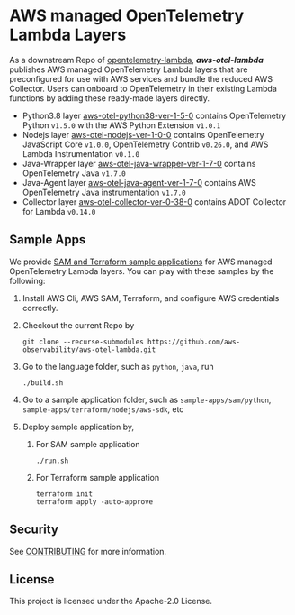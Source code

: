# AWS managed OpenTelemetry Lambda Layers

As a downstream Repo of [opentelemetry-lambda](https://github.com/open-telemetry/opentelemetry-lambda), ___aws-otel-lambda___ publishes AWS managed OpenTelemetry Lambda layers that are preconfigured for use with AWS services and bundle the reduced AWS Collector. Users can onboard to OpenTelemetry in their existing Lambda functions by adding these ready-made layers directly.
- Python3.8 layer [aws-otel-python38-ver-1-5-0](https://aws-otel.github.io/docs/getting-started/lambda/lambda-python) contains OpenTelemetry Python `v1.5.0` with the AWS Python Extension `v1.0.1`
- Nodejs layer [aws-otel-nodejs-ver-1-0-0](https://aws-otel.github.io/docs/getting-started/lambda/lambda-js) contains OpenTelemetry JavaScript Core `v1.0.0`, OpenTelemetry Contrib `v0.26.0`, and AWS Lambda Instrumentation `v0.1.0`
- Java-Wrapper layer [aws-otel-java-wrapper-ver-1-7-0](https://aws-otel.github.io/docs/getting-started/lambda/lambda-java) contains OpenTelemetry Java `v1.7.0`
- Java-Agent layer [aws-otel-java-agent-ver-1-7-0](https://aws-otel.github.io/docs/getting-started/lambda/lambda-java-auto-instr) contains AWS OpenTelemetry Java instrumentation `v1.7.0`
- Collector layer [aws-otel-collector-ver-0-38-0](https://aws-otel.github.io/docs/getting-started/lambda/lambda-dotnet) contains ADOT Collector for Lambda `v0.14.0`

## Sample Apps
We provide [SAM and Terraform sample applications](sample-apps/) for AWS managed OpenTelemetry Lambda layers. You can play with these samples by the following:
1. Install AWS Cli, AWS SAM, Terraform, and configure AWS credentials correctly.
2. Checkout the current Repo by
   
   ```
   git clone --recurse-submodules https://github.com/aws-observability/aws-otel-lambda.git
   ```
   
3. Go to the language folder, such as `python`, `java`, run

   ```
   ./build.sh
   ```
4. Go to a sample application folder, such as `sample-apps/sam/python`, `sample-apps/terraform/nodejs/aws-sdk`, etc
    
5. Deploy sample application by, 
    1. For SAM sample application
        ```
        ./run.sh
       ```
       
    2. For Terraform sample application
        ```
       terraform init
       terraform apply -auto-approve
        ```
    

## Security

See [CONTRIBUTING](CONTRIBUTING.md#security-issue-notifications) for more information.

## License

This project is licensed under the Apache-2.0 License.
